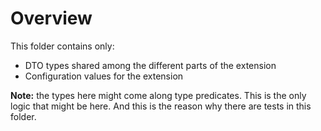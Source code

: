 # Overview
This folder contains only:
- DTO types shared among the different parts of the extension
- Configuration values for the extension

**Note:** the types here might come along type predicates. This is the only logic that might be here. And this is the reason why there are tests in this folder.